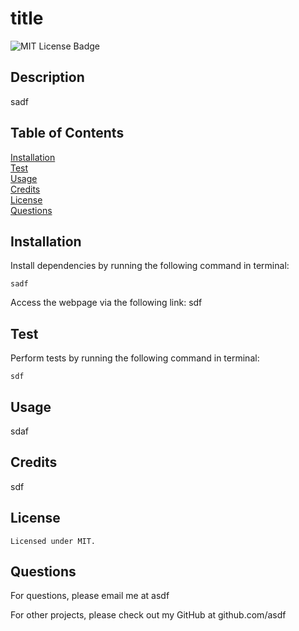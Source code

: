 # title
  ![MIT License Badge](https://img.shields.io/badge/license-MIT-blue.svg)

  ## Description
  sadf

  ## Table of Contents
  [Installation](#Installation) <br>
  [Test](#Test) <br>
  [Usage](#Usage) <br>
  [Credits](#Credits) <br>
  [License](#License) <br>
  [Questions](#Questions) <br>

  ## Installation
  Install dependencies by running the following command in terminal: 
  ```
  sadf
  ```

  Access the webpage via the following link: sdf

  ## Test
  Perform tests by running the following command in terminal: 
  ```
  sdf
  ```

  ## Usage
  sdaf

  ## Credits
  sdf

  ## License
    Licensed under MIT.

  ## Questions
  For questions, please email me at asdf

  For other projects, please check out my GitHub at github.com/asdf
